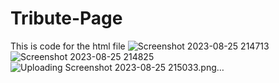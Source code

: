 # Tribute-Page
This is code for the html file
![Screenshot 2023-08-25 214713](https://github.com/varunpratap08/Tribute-Page/assets/89764813/902ccab4-e7ca-4a59-b63e-7ff8808c17e0)
![Screenshot 2023-08-25 214825](https://github.com/varunpratap08/Tribute-Page/assets/89764813/b3409051-18a6-468a-a5a7-eddce805a532)
![Uploading Screenshot 2023-08-25 215033.png…]()


